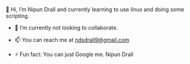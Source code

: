 👋 Hi, I’m Nipun Drall
and currently learning to use linux and doing some scripting. 


- 💞️ I’m currently not looking to collaborate.
- 📫 You can reach me at ndsdrall9@gmail.com

  
- ⚡ Fun fact: You can just Google me. Nipun Drall

<!---
nipundrall/nipundrall is a ✨ special ✨ repository because its `README.md` (this file) appears on your GitHub profile.
You can click the Preview link to take a look at your changes.
--->
